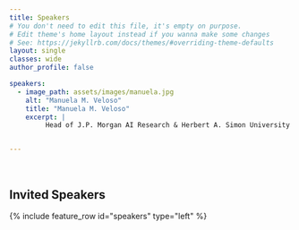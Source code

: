 ```yaml
---
title: Speakers
# You don't need to edit this file, it's empty on purpose.
# Edit theme's home layout instead if you wanna make some changes
# See: https://jekyllrb.com/docs/themes/#overriding-theme-defaults
layout: single
classes: wide
author_profile: false

speakers:
  - image_path: assets/images/manuela.jpg
    alt: "Manuela M. Veloso"
    title: "Manuela M. Veloso"
    excerpt: |
         Head of J.P. Morgan AI Research & Herbert A. Simon University Professor in the School of Computer Science at Carnegie Mellon University


---
```

<br/>

## Invited Speakers

<section class="invited-speakers">
{% include feature_row id="speakers" type="left" %}
</section>

<!-- <br/>

# Contributed Speakers

<section class="invited-speakers">
{% include feature_row id="contributed" type="left" %}
</section> -->


